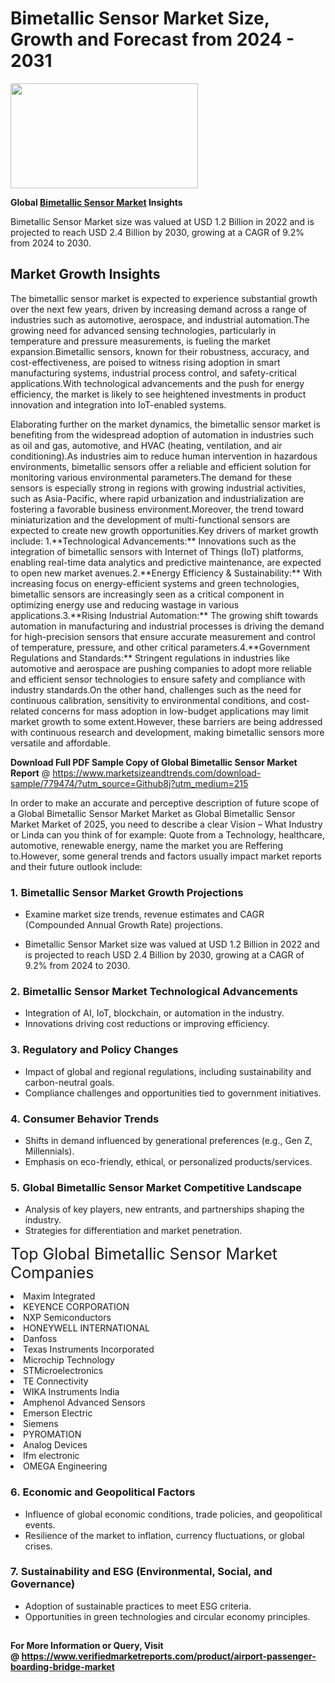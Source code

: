 <H1>Bimetallic Sensor Market Size, Growth and Forecast from 2024 - 2031</H1><img class="aligncenter size-medium wp-image-584254" src="https://thirdeyenews.in/wp-content/uploads/2024/09/Global-Market-Research-300x168.jpeg" alt="" width="300" height="168" /><p><strong>Global&nbsp;<a href="https://www.marketsizeandtrends.com/download-sample/779474/?utm_source=Github8j?utm_medium=215">Bimetallic Sensor Market</a> Insights</strong></p><p>Bimetallic Sensor Market size was valued at USD 1.2 Billion in 2022 and is projected to reach USD 2.4 Billion by 2030, growing at a CAGR of 9.2% from 2024 to 2030.</p><p><h2>Market Growth Insights</h2> <p>The bimetallic sensor market is expected to experience substantial growth over the next few years, driven by increasing demand across a range of industries such as automotive, aerospace, and industrial automation.The growing need for advanced sensing technologies, particularly in temperature and pressure measurements, is fueling the market expansion.Bimetallic sensors, known for their robustness, accuracy, and cost-effectiveness, are poised to witness rising adoption in smart manufacturing systems, industrial process control, and safety-critical applications.With technological advancements and the push for energy efficiency, the market is likely to see heightened investments in product innovation and integration into IoT-enabled systems.</p> <p>Elaborating further on the market dynamics, the bimetallic sensor market is benefiting from the widespread adoption of automation in industries such as oil and gas, automotive, and HVAC (heating, ventilation, and air conditioning).As industries aim to reduce human intervention in hazardous environments, bimetallic sensors offer a reliable and efficient solution for monitoring various environmental parameters.The demand for these sensors is especially strong in regions with growing industrial activities, such as Asia-Pacific, where rapid urbanization and industrialization are fostering a favorable business environment.Moreover, the trend toward miniaturization and the development of multi-functional sensors are expected to create new growth opportunities.Key drivers of market growth include: 1.**Technological Advancements:** Innovations such as the integration of bimetallic sensors with Internet of Things (IoT) platforms, enabling real-time data analytics and predictive maintenance, are expected to open new market avenues.2.**Energy Efficiency & Sustainability:** With increasing focus on energy-efficient systems and green technologies, bimetallic sensors are increasingly seen as a critical component in optimizing energy use and reducing wastage in various applications.3.**Rising Industrial Automation:** The growing shift towards automation in manufacturing and industrial processes is driving the demand for high-precision sensors that ensure accurate measurement and control of temperature, pressure, and other critical parameters.4.**Government Regulations and Standards:** Stringent regulations in industries like automotive and aerospace are pushing companies to adopt more reliable and efficient sensor technologies to ensure safety and compliance with industry standards.On the other hand, challenges such as the need for continuous calibration, sensitivity to environmental conditions, and cost-related concerns for mass adoption in low-budget applications may limit market growth to some extent.However, these barriers are being addressed with continuous research and development, making bimetallic sensors more versatile and affordable.<p><span class=""><strong>Download Full PDF Sample Copy of Global Bimetallic Sensor Market Report</strong> @ <a href="https://www.marketsizeandtrends.com/download-sample/779474/?utm_source=Github8j?utm_medium=215" target="_blank">https://www.marketsizeandtrends.com/download-sample/779474/?utm_source=Github8j?utm_medium=215</a></span></p><p>In order to make an accurate and perceptive description of future scope of a Global&nbsp;Bimetallic Sensor Market Market as Global&nbsp;Bimetallic Sensor Market Market of 2025, you need to describe a clear Vision &ndash; What Industry or Linda can you think of for example: Quote from a Technology, healthcare, automotive, renewable energy, name the market you are Reffering to.However, some general trends and factors usually impact market reports and their future outlook include:</p><h3>1.&nbsp;<strong>Bimetallic Sensor Market Growth Projections</strong></h3><ul><li>Examine market size trends, revenue estimates and CAGR (Compounded Annual Growth Rate) projections.</li><li><p>Bimetallic Sensor Market size was valued at USD 1.2 Billion in 2022 and is projected to reach USD 2.4 Billion by 2030, growing at a CAGR of 9.2% from 2024 to 2030.</p></li></ul><h3>2.&nbsp;<strong>Bimetallic Sensor Market Technological Advancements</strong></h3><ul><li>Integration of AI, IoT, blockchain, or automation in the industry.</li><li>Innovations driving cost reductions or improving efficiency.</li></ul><h3>3.&nbsp;<strong>Regulatory and Policy Changes</strong></h3><ul><li>Impact of global and regional regulations, including sustainability and carbon-neutral goals.</li><li>Compliance challenges and opportunities tied to government initiatives.</li></ul><h3>4.&nbsp;<strong>Consumer Behavior Trends</strong></h3><ul><li>Shifts in demand influenced by generational preferences (e.g., Gen Z, Millennials).</li><li>Emphasis on eco-friendly, ethical, or personalized products/services.</li></ul><h3>5.&nbsp;<strong>Global Bimetallic Sensor Market Competitive Landscape</strong></h3><ul><li>Analysis of key players, new entrants, and partnerships shaping the industry.</li><li>Strategies for differentiation and market penetration.</li></ul><p data-pm-slice="1 1 []"><span style="color: inherit; font-family: inherit; font-size: 25px;">Top Global Bimetallic Sensor Market Companies</span></p><div class="" data-test-id=""><p><li>Maxim Integrated</li><li> KEYENCE CORPORATION</li><li> NXP Semiconductors</li><li> HONEYWELL INTERNATIONAL</li><li> Danfoss</li><li> Texas Instruments Incorporated</li><li> Microchip Technology</li><li> STMicroelectronics</li><li> TE Connectivity</li><li> WIKA Instruments India</li><li> Amphenol Advanced Sensors</li><li> Emerson Electric</li><li> Siemens</li><li> PYROMATION</li><li> Analog Devices</li><li> Ifm electronic</li><li> OMEGA Engineering</li></p></div><h3>6.&nbsp;<strong>Economic and Geopolitical Factors</strong></h3><ul><li>Influence of global economic conditions, trade policies, and geopolitical events.</li><li>Resilience of the market to inflation, currency fluctuations, or global crises.</li></ul><h3>7.&nbsp;<strong>Sustainability and ESG (Environmental, Social, and Governance)</strong></h3><ul><li>Adoption of sustainable practices to meet ESG criteria.</li><li>Opportunities in green technologies and circular economy principles.</li></ul><h2><strong style="font-size: 14px;">For More Information or Query, Visit @&nbsp;</strong><a style="background-color: #ffffff; font-size: 14px;" href="https://www.marketsizeandtrends.com/report/bimetallic-sensor-market/" target="_blank">https://www.verifiedmarketreports.com/product/airport-passenger-boarding-bridge-market</a></h2>